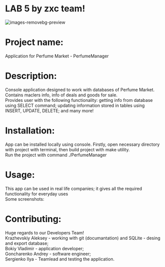 # LAB 5 by zxc team!
![images-removebg-preview](https://user-images.githubusercontent.com/78850311/171941204-bb8f0e27-998c-4908-bb04-e4c33b6e329f.png)<br>
# Project name:
Application for Perfume Market - PerfumeManager<br>
# Description:
Console application designed to work with databases of Perfume Market.<br>
Contains maclers info, info of deals and goods for sale.<br>
Provides user with the following functionality: getting info from database using SELECT command; updating information stored in tables using INSERT, UPDATE, DELETE; and many more!<br>

# Installation:
App can be installed locally using console. Firstly, open necessary directory with project with terminal, then build project with make utility.<br>
Run the project with command ./PerfumeManager<br>
# Usage:
This app can be used in real life companies; it gives all the required functionality for everyday uses<br>
Some screenshots:<br>
# Contributing:
Huge regards to our Developers Team!<br>
Krazhevskiy Aleksey - working with git (documantation) and SQLite - desing and export database;<br>
Bokiy Vladimir - application developer;<br>
Goncharenko Andrey - software engineer;<br>
Sergienko Ilya - Teamlead and testing the application.<br>
